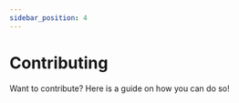 ```yaml
---
sidebar_position: 4
---
```


# Contributing

Want to contribute? Here is a guide on how you can do so!